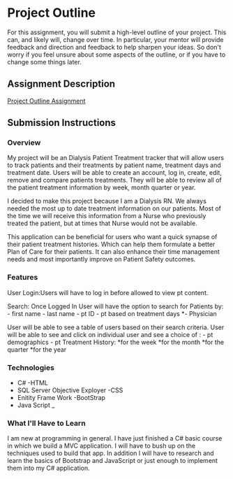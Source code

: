# Project Outline
For this assignment, you will submit a high-level outline of your project. This can, and likely will, change over time. In particular, your mentor will provide feedback and direction and feedback to help sharpen your ideas. So don't worry if you feel unsure about some aspects of the outline, or if you have to change some things later.

## Assignment Description
[Project Outline Assignment](https://education.launchcode.org/liftoff/assignments/project-outline/)

## Submission Instructions

### Overview
My project will be an Dialysis Patient Treatment tracker that will allow users to track patients 
and their treatments by patient name, treatment days and treatment date. 
Users will be able to create an account, log in, create, edit, remove and compare patients 
treatments. They will be able to review all of the patient treatment information by week, month
quarter or year.

I decided to make this project because I am a Dialysis RN. We always needed the most up to date 
treatment information on our patients. Most of the time we will receive this information from
a Nurse who previously treated the patient, but at times that Nurse would not be available. 

This application can be beneficial for users who want a quick synapse of their patient treatment
histories. Which can help them formulate a better Plan of Care for their patients. It can also
enhance their time management needs and most importantly improve on Patient Safety outcomes.


### Features
User Login:Users will have to  log in before allowed to view pt content.

Search: Once Logged In User will have the option to search for Patients by:
                - first name            - last name
				- pt ID					- pt based on treatment days
				*- Physician				

User will be able to see a table of users based on their search criteria.
User will be able to see and click on individual user and see a choice of :
				- pt demographics 
				- pt Treatment History:
							*for the week       *for the month
							*for the quarter		*for the year


### Technologies
- C#                                        -HTML
- SQL Server Objective Exployer             -CSS
- Enitity Frame Work                        -BootStrap
- Java Script
_
### What I'll Have to Learn
I am new at programming in general. I have just finished a C# basic course in which we build a
MVC application. I will have to bush up on the techniques  used to build that app. In addition 
I will have to research and learn the basics of Bootstrap and JavaScript or just enough to implement them 
into my C# application.



